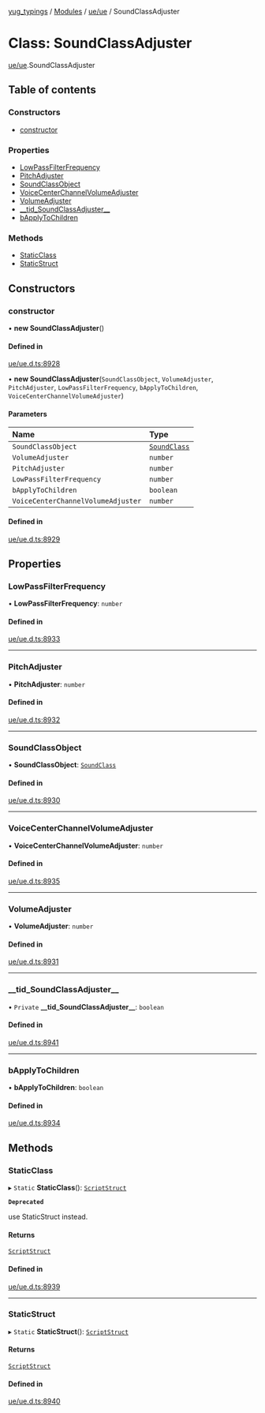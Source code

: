 [yug_typings](../README.md) / [Modules](../modules.md) / [ue/ue](../modules/ue_ue.md) / SoundClassAdjuster

# Class: SoundClassAdjuster

[ue/ue](../modules/ue_ue.md).SoundClassAdjuster

## Table of contents

### Constructors

- [constructor](ue_ue.SoundClassAdjuster.md#constructor)

### Properties

- [LowPassFilterFrequency](ue_ue.SoundClassAdjuster.md#lowpassfilterfrequency)
- [PitchAdjuster](ue_ue.SoundClassAdjuster.md#pitchadjuster)
- [SoundClassObject](ue_ue.SoundClassAdjuster.md#soundclassobject)
- [VoiceCenterChannelVolumeAdjuster](ue_ue.SoundClassAdjuster.md#voicecenterchannelvolumeadjuster)
- [VolumeAdjuster](ue_ue.SoundClassAdjuster.md#volumeadjuster)
- [\_\_tid\_SoundClassAdjuster\_\_](ue_ue.SoundClassAdjuster.md#__tid_soundclassadjuster__)
- [bApplyToChildren](ue_ue.SoundClassAdjuster.md#bapplytochildren)

### Methods

- [StaticClass](ue_ue.SoundClassAdjuster.md#staticclass)
- [StaticStruct](ue_ue.SoundClassAdjuster.md#staticstruct)

## Constructors

### constructor

• **new SoundClassAdjuster**()

#### Defined in

[ue/ue.d.ts:8928](https://github.com/YugMetaverse/yug_typings/blob/b7d9b19/ue/ue.d.ts#L8928)

• **new SoundClassAdjuster**(`SoundClassObject`, `VolumeAdjuster`, `PitchAdjuster`, `LowPassFilterFrequency`, `bApplyToChildren`, `VoiceCenterChannelVolumeAdjuster`)

#### Parameters

| Name | Type |
| :------ | :------ |
| `SoundClassObject` | [`SoundClass`](ue_ue.SoundClass.md) |
| `VolumeAdjuster` | `number` |
| `PitchAdjuster` | `number` |
| `LowPassFilterFrequency` | `number` |
| `bApplyToChildren` | `boolean` |
| `VoiceCenterChannelVolumeAdjuster` | `number` |

#### Defined in

[ue/ue.d.ts:8929](https://github.com/YugMetaverse/yug_typings/blob/b7d9b19/ue/ue.d.ts#L8929)

## Properties

### LowPassFilterFrequency

• **LowPassFilterFrequency**: `number`

#### Defined in

[ue/ue.d.ts:8933](https://github.com/YugMetaverse/yug_typings/blob/b7d9b19/ue/ue.d.ts#L8933)

___

### PitchAdjuster

• **PitchAdjuster**: `number`

#### Defined in

[ue/ue.d.ts:8932](https://github.com/YugMetaverse/yug_typings/blob/b7d9b19/ue/ue.d.ts#L8932)

___

### SoundClassObject

• **SoundClassObject**: [`SoundClass`](ue_ue.SoundClass.md)

#### Defined in

[ue/ue.d.ts:8930](https://github.com/YugMetaverse/yug_typings/blob/b7d9b19/ue/ue.d.ts#L8930)

___

### VoiceCenterChannelVolumeAdjuster

• **VoiceCenterChannelVolumeAdjuster**: `number`

#### Defined in

[ue/ue.d.ts:8935](https://github.com/YugMetaverse/yug_typings/blob/b7d9b19/ue/ue.d.ts#L8935)

___

### VolumeAdjuster

• **VolumeAdjuster**: `number`

#### Defined in

[ue/ue.d.ts:8931](https://github.com/YugMetaverse/yug_typings/blob/b7d9b19/ue/ue.d.ts#L8931)

___

### \_\_tid\_SoundClassAdjuster\_\_

• `Private` **\_\_tid\_SoundClassAdjuster\_\_**: `boolean`

#### Defined in

[ue/ue.d.ts:8941](https://github.com/YugMetaverse/yug_typings/blob/b7d9b19/ue/ue.d.ts#L8941)

___

### bApplyToChildren

• **bApplyToChildren**: `boolean`

#### Defined in

[ue/ue.d.ts:8934](https://github.com/YugMetaverse/yug_typings/blob/b7d9b19/ue/ue.d.ts#L8934)

## Methods

### StaticClass

▸ `Static` **StaticClass**(): [`ScriptStruct`](ue_ue.ScriptStruct.md)

**`Deprecated`**

use StaticStruct instead.

#### Returns

[`ScriptStruct`](ue_ue.ScriptStruct.md)

#### Defined in

[ue/ue.d.ts:8939](https://github.com/YugMetaverse/yug_typings/blob/b7d9b19/ue/ue.d.ts#L8939)

___

### StaticStruct

▸ `Static` **StaticStruct**(): [`ScriptStruct`](ue_ue.ScriptStruct.md)

#### Returns

[`ScriptStruct`](ue_ue.ScriptStruct.md)

#### Defined in

[ue/ue.d.ts:8940](https://github.com/YugMetaverse/yug_typings/blob/b7d9b19/ue/ue.d.ts#L8940)
